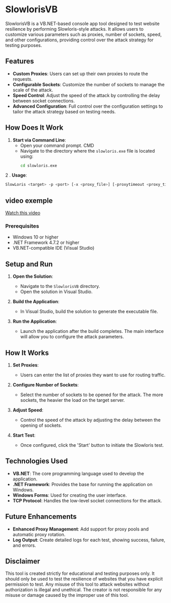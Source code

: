 # SlowlorisVB

SlowlorisVB is a VB.NET-based console app tool designed to test website resilience by performing Slowloris-style attacks. It allows users to customize various parameters such as proxies, number of sockets, speed, and other configurations, providing control over the attack strategy for testing purposes.

## Features

- **Custom Proxies**: Users can set up their own proxies to route the requests.
- **Configurable Sockets**: Customize the number of sockets to manage the scale of the attack.
- **Speed Control**: Adjust the speed of the attack by controlling the delay between socket connections.
- **Advanced Configuration**: Full control over the configuration settings to tailor the attack strategy based on testing needs.

## How Does It Work

1. **Start via Command Line**:
   - Open your command prompt. CMD
   - Navigate to the directory where the `slowloris.exe` file is located using:
     ```bash
     cd slowloris.exe
     ```
  2 . **Usage**:
   ```bash
   SlowLoris <target> -p <port> [-x <proxy_file>] [-proxytimeout <proxy_timeout_seconds>] [-sleep <sleep_seconds>] [-n <num_sockets>]
 ```
## video exemple
[Watch this video](https://www.example.com/path-to-video.mp4)

### Prerequisites

- Windows 10 or higher
- .NET Framework 4.7.2 or higher
- VB.NET-compatible IDE (Visual Studio)

## Setup and Run

1. **Open the Solution**:
   - Navigate to the `SlowlorisVB` directory.
   - Open the solution in Visual Studio.

2. **Build the Application**:
   - In Visual Studio, build the solution to generate the executable file.

3. **Run the Application**:
   - Launch the application after the build completes. The main interface will allow you to configure the attack parameters.

## How It Works

1. **Set Proxies**:
   - Users can enter the list of proxies they want to use for routing traffic.

2. **Configure Number of Sockets**:
   - Select the number of sockets to be opened for the attack. The more sockets, the heavier the load on the target server.

3. **Adjust Speed**:
   - Control the speed of the attack by adjusting the delay between the opening of sockets.

4. **Start Test**:
   - Once configured, click the 'Start' button to initiate the Slowloris test.

## Technologies Used

- **VB.NET**: The core programming language used to develop the application.
- **.NET Framework**: Provides the base for running the application on Windows.
- **Windows Forms**: Used for creating the user interface.
- **TCP Protocol**: Handles the low-level socket connections for the attack.

## Future Enhancements

- **Enhanced Proxy Management**: Add support for proxy pools and automatic proxy rotation.
- **Log Output**: Create detailed logs for each test, showing success, failure, and errors.
## Disclaimer
This tool is created strictly for educational and testing purposes only. It should only be used to test the resilience of websites that you have explicit permission to test. Any misuse of this tool to attack websites without authorization is illegal and unethical. The creator is not responsible for any misuse or damage caused by the improper use of this tool.

